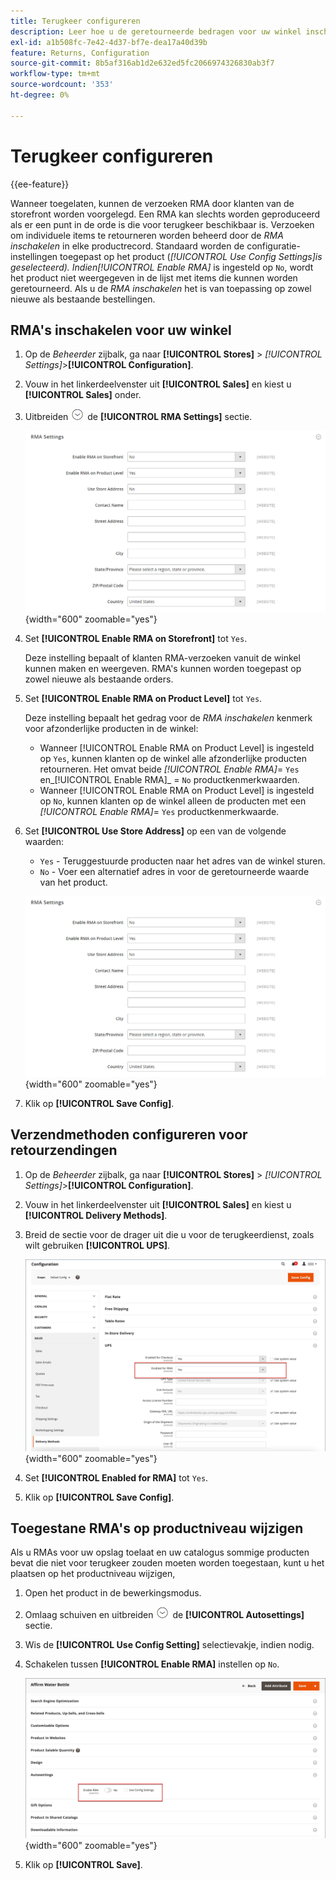 ```yaml
---
title: Terugkeer configureren
description: Leer hoe u de geretourneerde bedragen voor uw winkel inschakelt en de ondersteunde verzendmethoden configureert.
exl-id: a1b508fc-7e42-4d37-bf7e-dea17a40d39b
feature: Returns, Configuration
source-git-commit: 8b5af316ab1d2e632ed5fc2066974326830ab3f7
workflow-type: tm+mt
source-wordcount: '353'
ht-degree: 0%

---
```


# Terugkeer configureren

{{ee-feature}}

Wanneer toegelaten, kunnen de verzoeken RMA door klanten van de storefront worden voorgelegd. Een RMA kan slechts worden geproduceerd als er een punt in de orde is die voor terugkeer beschikbaar is. Verzoeken om individuele items te retourneren worden beheerd door de _RMA inschakelen_ in elke productrecord. Standaard worden de configuratie-instellingen toegepast op het product (_[!UICONTROL Use Config Settings]_is geselecteerd). Indien_[!UICONTROL Enable RMA]_ is ingesteld op `No`, wordt het product niet weergegeven in de lijst met items die kunnen worden geretourneerd. Als u de _RMA inschakelen_ het is van toepassing op zowel nieuwe als bestaande bestellingen.

## RMA&#39;s inschakelen voor uw winkel

1. Op de _Beheerder_ zijbalk, ga naar **[!UICONTROL Stores]** > _[!UICONTROL Settings]_>**[!UICONTROL Configuration]**.

1. Vouw in het linkerdeelvenster uit **[!UICONTROL Sales]** en kiest u **[!UICONTROL Sales]** onder.

1. Uitbreiden ![Expansiekiezer](../assets/icon-display-expand.png) de **[!UICONTROL RMA Settings]** sectie.

   ![RMA-instellingen](../configuration-reference/sales/assets/sales-rma-settings.png){width="600" zoomable="yes"}

1. Set **[!UICONTROL Enable RMA on Storefront]** tot `Yes`.

   Deze instelling bepaalt of klanten RMA-verzoeken vanuit de winkel kunnen maken en weergeven. RMA&#39;s kunnen worden toegepast op zowel nieuwe als bestaande orders.

1. Set **[!UICONTROL Enable RMA on Product Level]** tot `Yes`.

   Deze instelling bepaalt het gedrag voor de _RMA inschakelen_ kenmerk voor afzonderlijke producten in de winkel:

   - Wanneer [!UICONTROL Enable RMA on Product Level] is ingesteld op `Yes`, kunnen klanten op de winkel alle afzonderlijke producten retourneren. Het omvat beide _[!UICONTROL Enable RMA]_= `Yes` en_[!UICONTROL Enable RMA]_ = `No` productkenmerkwaarden.
   - Wanneer [!UICONTROL Enable RMA on Product Level] is ingesteld op `No`, kunnen klanten op de winkel alleen de producten met een _[!UICONTROL Enable RMA]_= `Yes` productkenmerkwaarde.

1. Set **[!UICONTROL Use Store Address]** op een van de volgende waarden:

   - `Yes` - Teruggestuurde producten naar het adres van de winkel sturen.
   - `No` - Voer een alternatief adres in voor de geretourneerde waarde van het product.

   ![RMA-instellingen met alternatief adres](../configuration-reference/sales/assets/sales-rma-settings.png){width="600" zoomable="yes"}

1. Klik op **[!UICONTROL Save Config]**.

## Verzendmethoden configureren voor retourzendingen

1. Op de _Beheerder_ zijbalk, ga naar **[!UICONTROL Stores]** > _[!UICONTROL Settings]_>**[!UICONTROL Configuration]**.

1. Vouw in het linkerdeelvenster uit **[!UICONTROL Sales]** en kiest u **[!UICONTROL Delivery Methods]**.

1. Breid de sectie voor de drager uit die u voor de terugkeerdienst, zoals wilt gebruiken **[!UICONTROL UPS]**.

   ![RMA-service inschakelen voor carrier](./assets/rma-delivery-method.png){width="600" zoomable="yes"}

1. Set **[!UICONTROL Enabled for RMA]** tot `Yes`.

1. Klik op **[!UICONTROL Save Config]**.

## Toegestane RMA&#39;s op productniveau wijzigen

Als u RMAs voor uw opslag toelaat en uw catalogus sommige producten bevat die niet voor terugkeer zouden moeten worden toegestaan, kunt u het plaatsen op het productniveau wijzigen,

1. Open het product in de bewerkingsmodus.

1. Omlaag schuiven en uitbreiden ![Expansiekiezer](../assets/icon-display-expand.png) de **[!UICONTROL Autosettings]** sectie.

1. Wis de **[!UICONTROL Use Config Setting]** selectievakje, indien nodig.

1. Schakelen tussen **[!UICONTROL Enable RMA]** instellen op `No`.

   ![RMA uitschakelen voor een product](./assets/product-advanced-autosettings-enable-rma.png){width="600" zoomable="yes"}

1. Klik op **[!UICONTROL Save]**.
